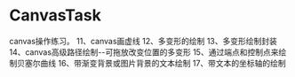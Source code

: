 # CanvasTask
canvas操作练习。
11、canvas画虚线
12、多变形的绘制
13、多变形绘制封装
14、canvas高级路径绘制--可拖放改变位置的多变形
15、通过端点和控制点来绘制贝塞尔曲线
16、带渐变背景或图片背景的文本绘制 
17、带文本的坐标轴的绘制
